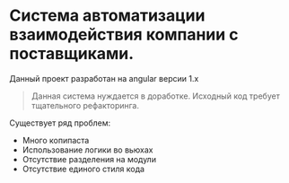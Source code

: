 # Система автоматизации взаимодействия компании с поставщиками.

Данный проект разработан на angular версии 1.x

> Данная система нуждается в доработке. Исходный код требует тщательного рефакторинга.

Существует ряд проблем:
- Много копипаста
- Использование логики во вьюхах
- Отсутствие разделения на модули
- Отсутствие единого стиля кода
